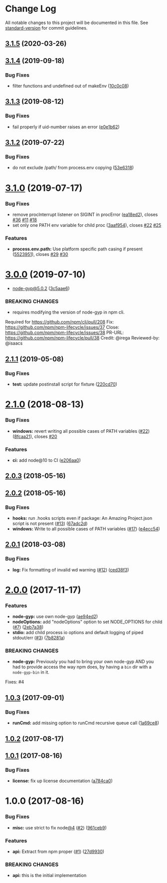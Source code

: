 # Change Log

All notable changes to this project will be documented in this file. See [standard-version](https://github.com/conventional-changelog/standard-version) for commit guidelines.

<a name="3.1.5"></a>
## [3.1.5](https://github.com/npm/lifecycle/compare/v3.1.4...v3.1.5) (2020-03-26)



<a name="3.1.4"></a>
## [3.1.4](https://github.com/npm/lifecycle/compare/v3.1.3...v3.1.4) (2019-09-18)


### Bug Fixes

* filter functions and undefined out of makeEnv ([10c0c08](https://github.com/npm/lifecycle/commit/10c0c08))



<a name="3.1.3"></a>
## [3.1.3](https://github.com/npm/lifecycle/compare/v3.1.2...v3.1.3) (2019-08-12)


### Bug Fixes

* fail properly if uid-number raises an error ([e0e1b62](https://github.com/npm/lifecycle/commit/e0e1b62))



<a name="3.1.2"></a>
## [3.1.2](https://github.com/npm/lifecycle/compare/v3.1.1...v3.1.2) (2019-07-22)


### Bug Fixes

* do not exclude /path/ from process.env copying ([53e6318](https://github.com/npm/lifecycle/commit/53e6318))



<a name="3.1.0"></a>
# [3.1.0](https://github.com/npm/lifecycle/compare/v3.0.0...v3.1.0) (2019-07-17)


### Bug Fixes

* remove procInterrupt listener on SIGINT in procError ([ea18ed2](https://github.com/npm/lifecycle/commit/ea18ed2)), closes [#36](https://github.com/npm/lifecycle/issues/36) [#11](https://github.com/npm/lifecycle/issues/11) [#18](https://github.com/npm/lifecycle/issues/18)
* set only one PATH env variable for child proc ([3aaf954](https://github.com/npm/lifecycle/commit/3aaf954)), closes [#22](https://github.com/npm/lifecycle/issues/22) [#25](https://github.com/npm/lifecycle/issues/25)


### Features

* **process.env.path:** Use platform specific path casing if present ([5523951](https://github.com/npm/lifecycle/commit/5523951)), closes [#29](https://github.com/npm/lifecycle/issues/29) [#30](https://github.com/npm/lifecycle/issues/30)



<a name="3.0.0"></a>
# [3.0.0](https://github.com/npm/lifecycle/compare/v2.1.1...v3.0.0) (2019-07-10)


* node-gyp@5.0.2 ([3c5aae6](https://github.com/npm/lifecycle/commit/3c5aae6))


### BREAKING CHANGES

* requires modifying the version of node-gyp in npm cli.

Required for https://github.com/npm/cli/pull/208
Fix: https://github.com/npm/npm-lifecycle/issues/37
Close: https://github.com/npm/npm-lifecycle/issues/38
PR-URL: https://github.com/npm/npm-lifecycle/pull/38
Credit: @irega
Reviewed-by: @isaacs



<a name="2.1.1"></a>
## [2.1.1](https://github.com/npm/lifecycle/compare/v2.1.0...v2.1.1) (2019-05-08)


### Bug Fixes

* **test:** update postinstall script for fixture ([220cd70](https://github.com/npm/lifecycle/commit/220cd70))



<a name="2.1.0"></a>
# [2.1.0](https://github.com/npm/lifecycle/compare/v2.0.3...v2.1.0) (2018-08-13)


### Bug Fixes

* **windows:** revert writing all possible cases of PATH variables ([#22](https://github.com/npm/lifecycle/issues/22)) ([8fcaa21](https://github.com/npm/lifecycle/commit/8fcaa21)), closes [#20](https://github.com/npm/lifecycle/issues/20)


### Features

* **ci:** add node@10 to CI ([e206aa0](https://github.com/npm/lifecycle/commit/e206aa0))



<a name="2.0.3"></a>
## [2.0.3](https://github.com/npm/lifecycle/compare/v2.0.2...v2.0.3) (2018-05-16)



<a name="2.0.2"></a>
## [2.0.2](https://github.com/npm/lifecycle/compare/v2.0.1...v2.0.2) (2018-05-16)


### Bug Fixes

* **hooks:** run .hooks scripts even if package: An Amazing Project.json script is not present ([#13](https://github.com/npm/lifecycle/issues/13)) ([67adc2d](https://github.com/npm/lifecycle/commit/67adc2d))
* **windows:** Write to all possible cases of PATH variables ([#17](https://github.com/npm/lifecycle/issues/17)) ([e4ecc54](https://github.com/npm/lifecycle/commit/e4ecc54))



<a name="2.0.1"></a>
## [2.0.1](https://github.com/npm/lifecycle/compare/v2.0.0...v2.0.1) (2018-03-08)


### Bug Fixes

* **log:** Fix formatting of invalid wd warning ([#12](https://github.com/npm/lifecycle/issues/12)) ([ced38f3](https://github.com/npm/lifecycle/commit/ced38f3))



<a name="2.0.0"></a>
# [2.0.0](https://github.com/npm/lifecycle/compare/v1.0.3...v2.0.0) (2017-11-17)


### Features

* **node-gyp:** use own node-gyp ([ae94ed2](https://github.com/npm/lifecycle/commit/ae94ed2))
* **nodeOptions:** add "nodeOptions" option to set NODE_OPTIONS for child ([#7](https://github.com/npm/lifecycle/issues/7)) ([2eb7a38](https://github.com/npm/lifecycle/commit/2eb7a38))
* **stdio:** add child process io options and default logging of piped stdout/err ([#3](https://github.com/npm/lifecycle/issues/3)) ([7b8281a](https://github.com/npm/lifecycle/commit/7b8281a))


### BREAKING CHANGES

* **node-gyp:** Previously you had to bring your own node-gyp AND you had
to provide access the way npm does, by having a `bin` dir with a
`node-gyp-bin` in it.

Fixes: #4



<a name="1.0.3"></a>
## [1.0.3](https://github.com/npm/lifecycle/compare/v1.0.2...v1.0.3) (2017-09-01)


### Bug Fixes

* **runCmd:** add missing option to runCmd recursive queue call ([1a69ce8](https://github.com/npm/lifecycle/commit/1a69ce8))



<a name="1.0.2"></a>
## [1.0.2](https://github.com/npm/lifecycle/compare/v1.0.1...v1.0.2) (2017-08-17)



<a name="1.0.1"></a>
## [1.0.1](https://github.com/npm/lifecycle/compare/v1.0.0...v1.0.1) (2017-08-16)


### Bug Fixes

* **license:** fix up license documentation ([a784ca0](https://github.com/npm/lifecycle/commit/a784ca0))



<a name="1.0.0"></a>
# 1.0.0 (2017-08-16)


### Bug Fixes

* **misc:** use strict to fix node[@4](https://github.com/4) ([#2](https://github.com/npm/lifecycle/issues/2)) ([961ceb9](https://github.com/npm/lifecycle/commit/961ceb9))


### Features

* **api:** Extract from npm proper ([#1](https://github.com/npm/lifecycle/issues/1)) ([27d9930](https://github.com/npm/lifecycle/commit/27d9930))


### BREAKING CHANGES

* **api:** this is the initial implementation
